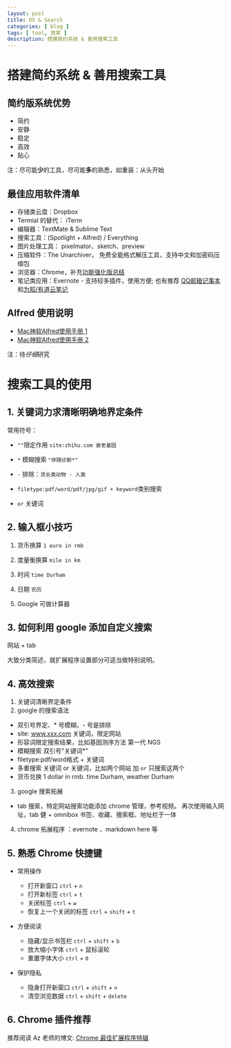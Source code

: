 ```yaml
---
layout: post
title: OS & Search
categories: [ blog ]
tags: [ tool, 效率 ]
description: 搭建简约系统 & 善用搜索工具
---
```


# 搭建简约系统 & 善用搜索工具


## 简约版系统优势
- 简约
- 安静
- 稳定
- 高效
- 贴心

注：尽可能**少**的工具，尽可能**多**的熟悉，如重装：从头开始

## 最佳应用软件清单
- 存储类云盘：Dropbox
- Termial 的替代： iTerm
- 编辑器：TextMate & Sublime Text
- 搜索工具：(Spotlight + Alfred) / Everything
- 图片处理工具： pixelmator、sketch、preview
- 压缩软件：The Unarchiver， 免费全能格式解压工具，支持中文和加密码压缩包
- 浏览器：Chrome，补充[功能强化版总结](http://likeahacker.kikidesign.cn/Simple-System-Note.html)
- 笔记类应用：Evernote - 支持较多插件，使用方便; 也有推荐 [QQ邮箱记事本](http://likeahacker.kikidesign.cn/Simple-System-Note.html)和[为知/有道云笔记](https://euphemiaa.github.io/os-and-search-optimize/)

  
## Alfred 使用说明
- [Mac神软Alfred使用手册 1](http://wellsnake.com/jekyll/update/2014/06/15/001/)
- [Mac神软Alfred使用手册 2](http://wellsnake.com/jekyll/update/2014/08/16/001/)

注：待*仔细*研究




# 搜索工具的使用

## 1. 关键词力求清晰明确地界定条件

常用符号：

- `""`限定作用 `site:zhihu.com 衰老基因`

- `*` 模糊搜索 `"伴随诊断*"`

- `-` 排除：`灵长类动物 - 人类` 

- `filetype:pdf/word/pdf/jpg/gif + keyword`类别搜索

- `or` 关键词


## 2. 输入框小技巧

1. 货币换算 `1 euro in rmb`

2. 度量衡换算 `mile in km`

3. 时间 `time Durham`

4. 日期 `农历`

5. Google 可做计算器


## 3. 如何利用 google 添加自定义搜索

网站 + tab 

大致分类简述，就扩展程序设置部分可适当做特别说明。

## 4. 高效搜索

1. 关键词清晰界定条件
2. google 的搜索语法
  + 双引号界定、* 号模糊，- 号是排除  
  + site: www.xxx.com 关键词，限定网站
  + 形容词限定搜索结果，比如基因测序方法 第一代 NGS
  + 模糊搜索 双引号"关键词*"
  + filetype:pdf/word格式 + 关键词  
  + 多重搜索 关键词 or 关键词，比如两个网站 加 `or` 只搜索这两个
  + 货币兑换 1 dollar in rmb. time Durham, weather Durham
3. google 搜索拓展
  + tab 搜索，特定网站搜索功能添加 chrome 管理，参考视频。
  再次使用输入网址，tab 健 + omnibox 书签、收藏、搜索框、地址栏于一体
4. chrome 拓展程序 ：evernote 、markdown here 等

## 5. 熟悉 Chrome 快捷键

- 常用操作
  + 打开新窗口 `ctrl` + `n`
  + 打开新标签 `ctrl` + `t`
  + 关闭标签 `ctrl` + `w`
  + 恢复上一个关闭的标签 `ctrl` + `shift` + `t`

- 方便阅读
  + 隐藏/显示书签栏 `ctrl` + `shift` + `b`
  + 放大缩小字体 `ctrl` + 鼠标滚轮
  + 重置字体大小 `ctrl` + `0`
    
- 保护隐私
  + 隐身打开新窗口 `ctrl` + `shift` + `n` 
  + 清空浏览数据 `ctrl` + `shift` + `delete`


## 6. Chrome 插件推荐

推荐阅读 Az 老师的博文: [Chrome 最佳扩展程序特辑](http://azeril.me/blog/The-Best-Chrome-Extensions.html)  

